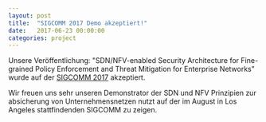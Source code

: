 ```yaml
---
layout: post
title:  "SIGCOMM 2017 Demo akzeptiert!"
date:   2017-06-23 00:00:00
categories: project
---
```


Unsere Veröffentlichung: "SDN/NFV-enabled Security Architecture for Fine-grained Policy Enforcement and Threat Mitigation for Enterprise Networks" wurde auf der  [SIGCOMM 2017](conferences.sigcomm.org/sigcomm/2017/) akzeptiert.

Wir freuen uns sehr unseren Demonstrator der SDN und NFV Prinzipien zur absicherung von Unternehmensnetzen nutzt auf der im August in Los Angeles stattfindenden SIGCOMM zu zeigen.
